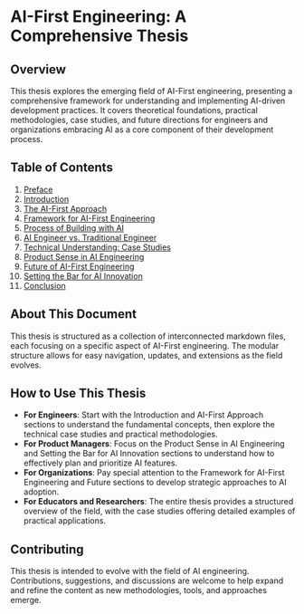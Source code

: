 # AI-First Engineering: A Comprehensive Thesis

## Overview

This thesis explores the emerging field of AI-First engineering, presenting a comprehensive framework for understanding and implementing AI-driven development practices. It covers theoretical foundations, practical methodologies, case studies, and future directions for engineers and organizations embracing AI as a core component of their development process.

## Table of Contents

1. [Preface](sections/00_preface.md)
2. [Introduction](sections/01_introduction.md)
3. [The AI-First Approach](sections/02_ai_first_approach.md)
4. [Framework for AI-First Engineering](sections/03_framework_for_ai_first_engineering.md)
5. [Process of Building with AI](sections/04_process_of_building_with_ai.md)
6. [AI Engineer vs. Traditional Engineer](sections/05_ai_engineer_vs_traditional_engineer.md)
7. [Technical Understanding: Case Studies](sections/06_technical_understanding_case_studies.md)
8. [Product Sense in AI Engineering](sections/07_product_sense_in_ai_engineering.md)
9. [Future of AI-First Engineering](sections/08_future_of_ai_first_engineering.md)
10. [Setting the Bar for AI Innovation](sections/09_setting_the_bar_for_ai_innovation.md)
11. [Conclusion](sections/10_conclusion.md)

## About This Document

This thesis is structured as a collection of interconnected markdown files, each focusing on a specific aspect of AI-First engineering. The modular structure allows for easy navigation, updates, and extensions as the field evolves.

## How to Use This Thesis

- **For Engineers**: Start with the Introduction and AI-First Approach sections to understand the fundamental concepts, then explore the technical case studies and practical methodologies.
- **For Product Managers**: Focus on the Product Sense in AI Engineering and Setting the Bar for AI Innovation sections to understand how to effectively plan and prioritize AI features.
- **For Organizations**: Pay special attention to the Framework for AI-First Engineering and Future sections to develop strategic approaches to AI adoption.
- **For Educators and Researchers**: The entire thesis provides a structured overview of the field, with the case studies offering detailed examples of practical applications.

## Contributing

This thesis is intended to evolve with the field of AI engineering. Contributions, suggestions, and discussions are welcome to help expand and refine the content as new methodologies, tools, and approaches emerge. 